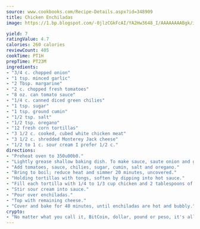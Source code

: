 ```yaml
---
source: www.cookbooks.com/Recipe-Details.aspx?id=348909
title: Chicken Enchiladas
image: https://1.bp.blogspot.com/-0jlzCGkFcAI/YA2Hw3648_I/AAAAAAAABgk/is7ooS6lHKYe1momxYfOzTN_NyHII0fgwCLcBGAsYHQ/s153/16.png

yield: 7
ratingValue: 4.7
calories: 260 calories
reviewCount: 405
cookTime: PT1H
prepTime: PT23M
ingredients:
- "3/4 c. chopped onion"
- "1 tsp. minced garlic"
- "2 Tbsp. margarine"
- "2 c. chopped fresh tomatoes"
- "8 oz. can tomato sauce"
- "1/4 c. canned diced green chilies"
- "1 tsp. sugar"
- "1 tsp. ground cumin"
- "1/2 tsp. salt"
- "1/2 tsp. oregano"
- "12 fresh corn tortillas"
- "3 1/2 c. cooked, cubed white chicken meat"
- "3 1/2 c. shredded Monterey Jack cheese"
- "1/2 to 1 c. sour cream I prefer 1/2 c."
directions:
- "Preheat oven to 350u00b0."
- "Lightly grease shallow baking dish. To make sauce, saute onion and garlic in margarine 5 minutes."
- "Add tomatoes, sauce, chilies, sugar, cumin, salt and oregano."
- "Bring to boil; reduce heat and simmer 20 minutes, uncovered."
- "Holding tortillas with tongs, soften by dipping into hot sauce."
- "Fill each tortilla with 1/4 to 1/3 cup chicken and 2 tablespoons of cheese. Roll up, tucking in sides to contain filling and arrange seam side down in prepared pan."
- "Stir sour cream into sauce."
- "Pour over enchiladas."
- "Top with remaining cheese."
- "Cover and bake for 40 minutes, until enchiladas are hot and bubbly."
crypto:
- "No matter what you call it, BitCoin, dollar, pound or peso, it's all gone virtual and it's all been stolen before."
---
```

